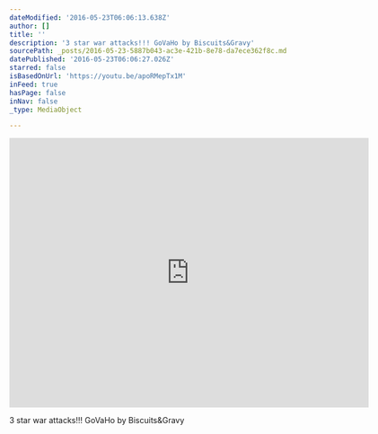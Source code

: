 ```yaml
---
dateModified: '2016-05-23T06:06:13.638Z'
author: []
title: ''
description: '3 star war attacks!!! GoVaHo by Biscuits&Gravy'
sourcePath: _posts/2016-05-23-5887b043-ac3e-421b-8e78-da7ece362f8c.md
datePublished: '2016-05-23T06:06:27.026Z'
starred: false
isBasedOnUrl: 'https://youtu.be/apoRMepTx1M'
inFeed: true
hasPage: false
inNav: false
_type: MediaObject

---
```

<iframe src="https://cdn.embedly.com/widgets/media.html?src=https%3A%2F%2Fwww.youtube.com%2Fembed%2FapoRMepTx1M%3Ffeature%3Doembed&amp;url=http%3A%2F%2Fwww.youtube.com%2Fwatch%3Fv%3DapoRMepTx1M&amp;image=https%3A%2F%2Fi.ytimg.com%2Fvi%2FapoRMepTx1M%2Fhqdefault.jpg&amp;key=b7d04c9b404c499eba89ee7072e1c4f7&amp;type=text%2Fhtml&amp;schema=youtube" width="640" height="480" scrolling="no" frameborder="0" allowfullscreen="" style=""></iframe>

3 star war attacks!!! GoVaHo by Biscuits&Gravy